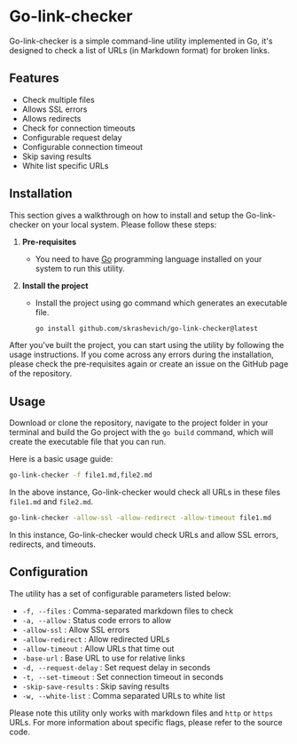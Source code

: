 
# Go-link-checker

Go-link-checker is a simple command-line utility implemented in Go, it's designed to check a list of URLs (in Markdown format) for broken links. 

## Features

- Check multiple files
- Allows SSL errors
- Allows redirects
- Check for connection timeouts
- Configurable request delay
- Configurable connection timeout
- Skip saving results
- White list specific URLs

## Installation

This section gives a walkthrough on how to install and setup the Go-link-checker on your local system. Please follow these steps:

1. **Pre-requisites**
   - You need to have [Go](https://golang.org/) programming language installed on your system to run this utility. 

2. **Install the project**
   - Install the project using go command which generates an executable file.

        ```sh
        go install github.com/skrashevich/go-link-checker@latest
        ```

After you've built the project, you can start using the utility by following the usage instructions. If you come across any errors during the installation, please check the pre-requisites again or create an issue on the GitHub page of the repository.


## Usage

Download or clone the repository, navigate to the project folder in your terminal and build the Go project with the `go build` command, which will create the executable file that you can run.

Here is a basic usage guide:

```sh
go-link-checker -f file1.md,file2.md
```

In the above instance, Go-link-checker would check all URLs in these files `file1.md` and `file2.md`.

```sh
go-link-checker -allow-ssl -allow-redirect -allow-timeout file1.md
```

In this instance, Go-link-checker would check URLs and allow SSL errors, redirects, and timeouts.

## Configuration

The utility has a set of configurable parameters listed below:

- `-f, --files` : Comma-separated markdown files to check
- `-a, --allow` : Status code errors to allow
- `-allow-ssl` : Allow SSL errors
- `-allow-redirect` : Allow redirected URLs
- `-allow-timeout` : Allow URLs that time out
- `-base-url` : Base URL to use for relative links
- `-d, --request-delay` : Set request delay in seconds
- `-t, --set-timeout` : Set connection timeout in seconds
- `-skip-save-results` : Skip saving results
- `-w, --white-list` : Comma separated URLs to white list


Please note this utility only works with markdown files and `http` or `https` URLs.
For more information about specific flags, please refer to the source code.

